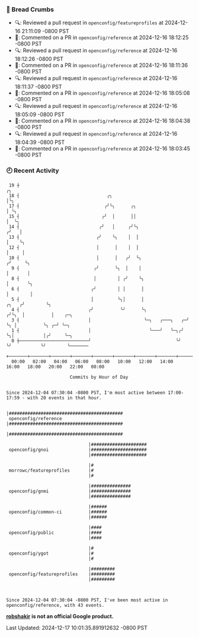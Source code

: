 ### 🍞 Bread Crumbs

 * 🔍: Reviewed a pull request in  `openconfig/featureprofiles` at 2024-12-16 21:11:09 -0800 PST
 * 💬: Commented on a PR in  `openconfig/reference` at 2024-12-16 18:12:25 -0800 PST
 * 🔍: Reviewed a pull request in  `openconfig/reference` at 2024-12-16 18:12:26 -0800 PST
 * 💬: Commented on a PR in  `openconfig/reference` at 2024-12-16 18:11:36 -0800 PST
 * 🔍: Reviewed a pull request in  `openconfig/reference` at 2024-12-16 18:11:37 -0800 PST
 * 💬: Commented on a PR in  `openconfig/reference` at 2024-12-16 18:05:08 -0800 PST
 * 🔍: Reviewed a pull request in  `openconfig/reference` at 2024-12-16 18:05:09 -0800 PST
 * 💬: Commented on a PR in  `openconfig/reference` at 2024-12-16 18:04:38 -0800 PST
 * 🔍: Reviewed a pull request in  `openconfig/reference` at 2024-12-16 18:04:39 -0800 PST
 * 💬: Commented on a PR in  `openconfig/reference` at 2024-12-16 18:03:45 -0800 PST

### 🕘 Recent Activity
```
 19 ┼                                                                        ╭╮
 18 ┤                                 ╭╮                                     │╰╮
 17 ┤                                ╭╯╰╮      ╭╮                            │ ╰╮
 15 ┤                               ╭╯  │      ││                            │  ╰╮
 14 ┤                              ╭╯   │     ╭╯╰╮                          ╭╯   │
 13 ┤                             ╭╯    ╰╮    │  │                          │    ╰╮
 12 ┤                             │      │    │  │                          │     │
 10 ┤                             │      │   ╭╯  ╰╮                        ╭╯     ╰╮
  9 ┤                            ╭╯      ╰╮  │    │                        │       │
  8 ┤                            │        │ ╭╯    ╰╮                       │       ╰╮
  6 ┤                           ╭╯        │ │      │                       │        │
  5 ┤                           │         ╰╮│      │                 ╭╮   ╭╯        ╰╮
  4 ┤                          ╭╯          ╰╯      ╰╮               ╭╯╰╮  │          │    ╭─╮
  3 ┤                          │                    ╰─╮   ╭───╮   ╭─╯  ╰╮ │          ╰╮ ╭─╯ ╰─╮
  1 ┤                          │                      ╰───╯   ╰─╮╭╯     ╰╮│           │╭╯     ╰─╮
  0 ┼──────────────────────────╯                                ╰╯       ╰╯           ╰╯        ╰───────
    +───────+───────+───────+───────+───────+───────+───────+───────+───────+───────+───────+───────+────
  00:00   02:00   04:00   06:00   08:00   10:00   12:00   14:00   16:00   18:00   20:00   22:00   00:00   

						Commits by Hour of Day


Since 2024-12-04 07:30:04 -0800 PST, I'm most active between 17:00-17:59 - with 20 events in that hour.

```



```
                               |###########################################
 openconfig/reference          |###########################################
                               |###########################################

                               |#####################
 openconfig/gnoi               |#####################
                               |#####################

                               |#
 morrowc/featureprofiles       |#
                               |#

                               |###############
 openconfig/gnmi               |###############
                               |###############

                               |######
 openconfig/common-ci          |######
                               |######

                               |####
 openconfig/public             |####
                               |####

                               |#
 openconfig/ygot               |#
                               |#

                               |#########
 openconfig/featureprofiles    |#########
                               |#########



Since 2024-12-04 07:30:04 -0800 PST, I've been most active in openconfig/reference, with 43 events.

```
**[robshakir](mailto:robjs@google.com) is not an official Google product.**  


Last Updated: 2024-12-17 10:01:35.891912632 -0800 PST
